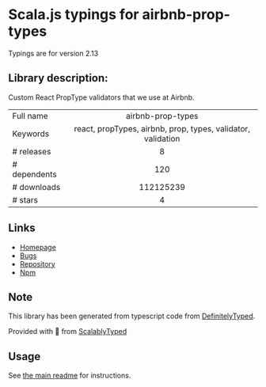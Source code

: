 
# Scala.js typings for airbnb-prop-types

Typings are for version 2.13

## Library description:
Custom React PropType validators that we use at Airbnb.

|                    |                 |
| ------------------ | :-------------: |
| Full name          | airbnb-prop-types |
| Keywords           | react, propTypes, airbnb, prop, types, validator, validation |
| # releases         | 8 |
| # dependents       | 120 |
| # downloads        | 112125239 |
| # stars            | 4 |

## Links
- [Homepage](https://github.com/airbnb/prop-types#readme)
- [Bugs](https://github.com/airbnb/prop-types/issues)
- [Repository](https://github.com/airbnb/prop-types)
- [Npm](https://www.npmjs.com/package/airbnb-prop-types)
    


## Note
This library has been generated from typescript code from [DefinitelyTyped](https://definitelytyped.org).

Provided with :purple_heart: from [ScalablyTyped](https://github.com/oyvindberg/ScalablyTyped)

## Usage
See [the main readme](../../readme.md) for instructions.


